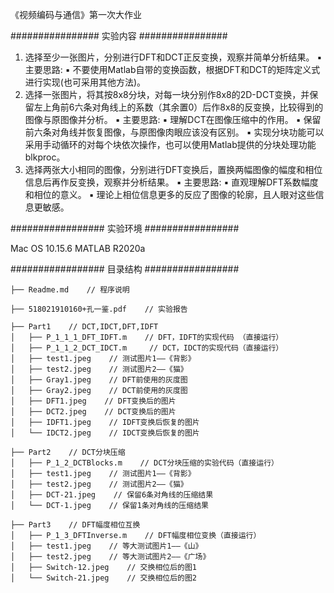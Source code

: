 《视频编码与通信》第一次大作业

################ 
实验内容
################ 

1. 选择至少一张图片，分别进行DFT和DCT正反变换，观察并简单分析结果。
▪ 主要思路:
▪ 不要使用Matlab自带的变换函数，根据DFT和DCT的矩阵定义式进行实现(也可采用其他方法)。
2. 选择一张图片，将其按8x8分块，对每一块分别作8x8的2D-DCT变换，并保留左上角前6六条对角线上的系数（其余置0）后作8x8的反变换，比较得到的图像与原图像并分析。
▪ 主要思路:
▪ 理解DCT在图像压缩中的作用。
▪ 保留前六条对角线并恢复图像，与原图像肉眼应该没有区别。
▪ 实现分块功能可以采用手动循环的对每个块依次操作，也可以使用Matlab提供的分块处理功能blkproc。
3. 选择两张大小相同的图像，分别进行DFT变换后，置换两幅图像的幅度和相位信息后再作反变换，观察并分析结果。
▪ 主要思路:
▪ 直观理解DFT系数幅度和相位的意义。
▪ 理论上相位信息更多的反应了图像的轮廓，且人眼对这些信息更敏感。

################# 
实验环境
################# 

Mac OS 10.15.6
MATLAB R2020a

################# 
目录结构
################# 
```
├── Readme.md    // 程序说明

├── 518021910160+孔一鉴.pdf    // 实验报告

├── Part1    // DCT,IDCT,DFT,IDFT
│   ├── P_1_1_1_DFT_IDFT.m    // DFT，IDFT的实现代码 （直接运行）                 
│   ├── P_1_1_2_DCT_IDCT.m     // DCT，IDCT的实现代码（直接运行）                     
│   ├── test1.jpeg    // 测试图片1——《背影》
│   ├── test2.jpeg    // 测试图片2——《猫》
│   ├── Gray1.jpeg    // DFT前使用的灰度图
│   ├── Gray2.jpeg    // DCT前使用的灰度图
│   ├── DFT1.jpeg    // DFT变换后的图片
│   ├── DCT2.jpeg    // DCT变换后的图片
│   ├── IDFT1.jpeg    // IDFT变换后恢复的图片
│   └── IDCT2.jpeg    // IDCT变换后恢复的图片

├── Part2    // DCT分块压缩                  
│   ├── P_1_2_DCTBlocks.m    // DCT分块压缩的实验代码（直接运行）
│   ├── test1.jpeg    // 测试图片1——《背影》
│   ├── test2.jpeg    // 测试图片2——《猫》
│   ├── DCT-21.jpeg    // 保留6条对角线的压缩结果
│   └── DCT-1.jpeg    // 保留1条对角线的压缩结果

├── Part3    // DFT幅度相位互换                					
│   ├── P_1_3_DFTInverse.m    // DFT幅度相位变换（直接运行）
│   ├── test1.jpeg    // 等大测试图片1——《山》
│   ├── test2.jpeg    // 等大测试图片2——《广场》
│   ├── Switch-12.jpeg    // 交换相位后的图1
│   └── Switch-21.jpeg    // 交换相位后的图2
```



